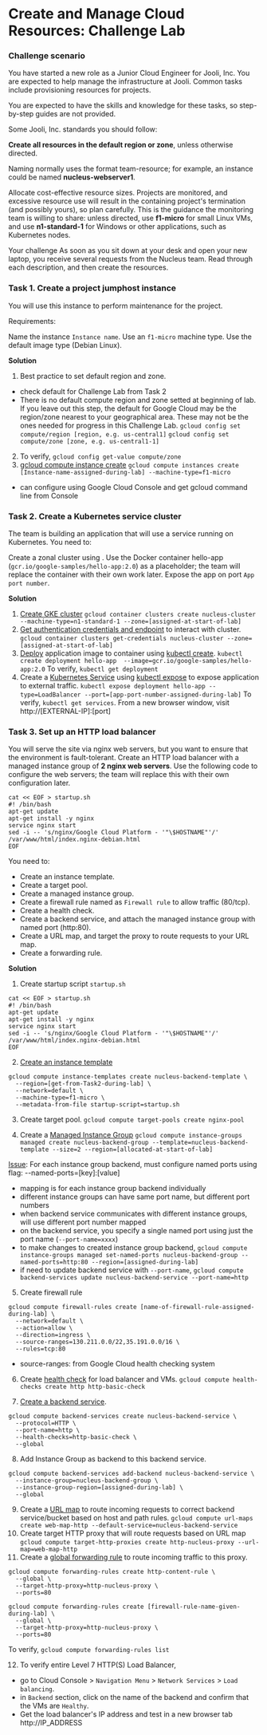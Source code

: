 # Create and Manage Cloud Resources: Challenge Lab

### Challenge scenario
You have started a new role as a Junior Cloud Engineer for Jooli, Inc. You are expected to help manage the infrastructure at Jooli. Common tasks include provisioning resources for projects.

You are expected to have the skills and knowledge for these tasks, so step-by-step guides are not provided.

Some Jooli, Inc. standards you should follow:

**Create all resources in the default region or zone**, unless otherwise directed.

Naming normally uses the format team-resource; for example, an instance could be named **nucleus-webserver1**.

Allocate cost-effective resource sizes. Projects are monitored, and excessive resource use will result in the containing project's termination (and possibly yours), so plan carefully. This is the guidance the monitoring team is willing to share: unless directed, use **f1-micro** for small Linux VMs, and use **n1-standard-1** for Windows or other applications, such as Kubernetes nodes.

Your challenge
As soon as you sit down at your desk and open your new laptop, you receive several requests from the Nucleus team. Read through each description, and then create the resources.

### Task 1. Create a project jumphost instance
You will use this instance to perform maintenance for the project.

Requirements:

Name the instance `Instance name`.
Use an `f1-micro` machine type.
Use the default image type (Debian Linux).

**Solution**
1. Best practice to set default region and zone.
  - check default for Challenge Lab from Task 2
  - There is no default compute region and zone setted at beginning of lab. If you leave out this step, the default for Google Cloud may be the region/zone nearest to your geographical area. These may not be the ones needed for progress in this Challenge Lab.
`gcloud config set compute/region [region, e.g. us-central1]`
`gcloud config set compute/zone [zone, e.g. us-central1-1]`
2. To verify, `gcloud config get-value compute/zone`
3. [gcloud compute instance create](https://cloud.google.com/sdk/gcloud/reference/compute/instances/create)
`gcloud compute instances create [Instance-name-assigned-during-lab] --machine-type=f1-micro` 
  - can configure using Google Cloud Console and get gcloud command line from Console


### Task 2. Create a Kubernetes service cluster
The team is building an application that will use a service running on Kubernetes. You need to:

Create a zonal cluster using <filled in at lab start>.
Use the Docker container hello-app (`gcr.io/google-samples/hello-app:2.0`) as a placeholder; the team will replace the container with their own work later.
Expose the app on port `App port number`.

**Solution**
1. [Create GKE cluster](https://cloud.google.com/sdk/gcloud/reference/container/clusters/create)
`gcloud container clusters create nucleus-cluster --machine-type=n1-standard-1 --zone=[assigned-at-start-of-lab]`
2. [Get authentication credentials and endpoint](https://cloud.google.com/sdk/gcloud/reference/container/clusters/get-credentials) to interact with cluster.
`gcloud container clusters get-credentials nucleus-cluster --zone=[assigned-at-start-of-lab]`
3. [Deploy](https://kubernetes.io/docs/concepts/workloads/controllers/deployment/) application  image to container using [kubectl create](https://kubernetes.io/docs/reference/generated/kubectl/kubectl-commands#-em-deployment-em-).
`kubectl create deployment hello-app  --image=gcr.io/google-samples/hello-app:2.0`
To verify, `kubectl get deployment`
4. Create a [Kubernetes Service](https://kubernetes.io/docs/concepts/services-networking/service/) using [kubectl expose](https://kubernetes.io/docs/reference/generated/kubectl/kubectl-commands#expose) to expose application to external traffic.
`kubectl expose deployment hello-app --type=LoadBalancer --port=[app-port-number-assigned-during-lab]`
To verify, `kubectl get services`. From a new browser window, visit http://[EXTERNAL-IP]:[port]


### Task 3. Set up an HTTP load balancer
You will serve the site via nginx web servers, but you want to ensure that the environment is fault-tolerant. Create an HTTP load balancer with a managed instance group of **2 nginx web servers**. Use the following code to configure the web servers; the team will replace this with their own configuration later.
```
cat << EOF > startup.sh
#! /bin/bash
apt-get update
apt-get install -y nginx
service nginx start
sed -i -- 's/nginx/Google Cloud Platform - '"\$HOSTNAME"'/' /var/www/html/index.nginx-debian.html
EOF
```
You need to:
- Create an instance template.
- Create a target pool. 
- Create a managed instance group.
- Create a firewall rule named as `Firewall rule` to allow traffic (80/tcp).
- Create a health check.
- Create a backend service, and attach the managed instance group with named port (http:80).
- Create a URL map, and target the proxy to route requests to your URL map.
- Create a forwarding rule.

**Solution**
1. Create startup script `startup.sh`
```
cat << EOF > startup.sh
#! /bin/bash
apt-get update
apt-get install -y nginx
service nginx start
sed -i -- 's/nginx/Google Cloud Platform - '"\$HOSTNAME"'/' /var/www/html/index.nginx-debian.html
EOF
```
2. [Create an instance template](https://cloud.google.com/sdk/gcloud/reference/compute/instance-templates/create)
```
gcloud compute instance-templates create nucleus-backend-template \
  --region=[get-from-Task2-during-lab] \
  --network=default \
  --machine-type=f1-micro \
  --metadata-from-file startup-script=startup.sh
```
3. Create target pool.
`gcloud compute target-pools create nginx-pool`

4. Create a [Managed Instance Group](https://cloud.google.com/compute/docs/instance-groups)
`gcloud compute instance-groups managed create nucleus-backend-group --template=nucleus-backend-template --size=2 --region=[allocated-at-start-of-lab]`

[Issue](https://cloud.google.com/load-balancing/docs/backend-service?&_ga=2.124613263.-405048375.1673775149#named_ports): For each instance group backend, must configure named ports using flag: --named-ports=[key]:[value]
  - mapping is for each instance group backend individually
  - different instance groups can have same port name, but different port numbers
  - when backend service communicates with different instance groups, will use different port number mapped
  - on the backend service, you specify a single named port using just the port name (`--port-name=xxxx`)
  - to make changes to created instance group backend, `gcloud compute instance-groups managed set-named-ports nucleus-backend-group --named-ports=http:80 --region=[assigned-during-lab]`
  - if need to update backend service with `--port-name`, `gcloud compute backend-services update nucleus-backend-service --port-name=http`

5. Create firewall rule
```
gcloud compute firewall-rules create [name-of-firewall-rule-assigned-during-lab] \
  --network=default \
  --action=allow \
  --direction=ingress \
  --source-ranges=130.211.0.0/22,35.191.0.0/16 \
  --rules=tcp:80
```
  - source-ranges: from Google Cloud health checking system

6. Create [health check](https://cloud.google.com/load-balancing/docs/health-checks) for load balancer and VMs.
`gcloud compute health-checks create http http-basic-check`

7. [Create a backend service](https://cloud.google.com/sdk/gcloud/reference/compute/backend-services/create).
```
gcloud compute backend-services create nucleus-backend-service \
  --protocol=HTTP \
  --port-name=http \
  --health-checks=http-basic-check \
  --global
```
8. Add Instance Group as backend to this backend service.
```
gcloud compute backend-services add-backend nucleus-backend-service \
  --instance-group=nucleus-backend-group \
  --instance-group-region=[assigned-during-lab] \
  --global
```
9. Create a [URL map](https://cloud.google.com/load-balancing/docs/url-map-concepts) to route incoming requests to correct backend service/bucket based on host and path rules.
`gcloud compute url-maps create web-map-http --default-service=nucleus-backend-service`
10. Create target HTTP proxy that will route requests based on URL map
`gcloud compute target-http-proxies create http-nucleus-proxy --url-map=web-map-http`
11. Create a [global forwarding rule](https://cloud.google.com/load-balancing/docs/using-forwarding-rules) to route incoming traffic to this proxy.
```
gcloud compute forwarding-rules create http-content-rule \
  --global \
  --target-http-proxy=http-nucleus-proxy \
  --ports=80
```
```
gcloud compute forwarding-rules create [firewall-rule-name-given-during-lab] \
  --global \
  --target-http-proxy=http-nucleus-proxy \
  --ports=80
```
To verify, `gcloud compute forwarding-rules list`

12. To verify entire Level 7 HTTP(S) Load Balancer, 
  - go to Cloud Console > `Navigation Menu` > `Network Services` > `Load balancing`.
  - in `Backend` section, click on the name of the backend and confirm that the VMs are `Healthy`.
  - Get the load balancer's IP address and test in a new browser tab http://IP_ADDRESS



